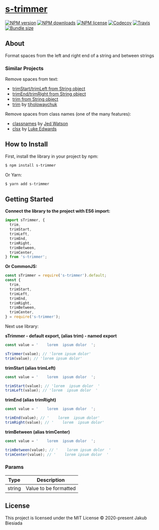 # [s-trimmer](https://github.com/JB1905/s-trimmer)

[![NPM version](https://flat.badgen.net/npm/v/s-trimmer)](https://www.npmjs.com/package/s-trimmer)
[![NPM downloads](https://flat.badgen.net/npm/dm/s-trimmer)](https://www.npmjs.com/package/s-trimmer)
[![NPM license](https://flat.badgen.net/npm/license/s-trimmer)](https://www.npmjs.com/package/s-trimmer)
[![Codecov](https://flat.badgen.net/codecov/c/github/JB1905/s-trimmer)](https://codecov.io/gh/JB1905/s-trimmer)
[![Travis](https://flat.badgen.net/travis/JB1905/s-trimmer)](https://app.travis-ci.com/github/JB1905/s-trimmer)
[![Bundle size](https://flat.badgen.net/packagephobia/install/s-trimmer)](https://packagephobia.com/result?p=s-trimmer)

## About

Format spaces from the left and right end of a string and between strings

### Similar Projects

Remove spaces from text:

- [trimStart/trimLeft from String object](https://developer.mozilla.org/en-US/docs/Web/JavaScript/Reference/Global_Objects/String/trimStart)
- [trimEnd/trimRight from String object](https://developer.mozilla.org/en-US/docs/Web/JavaScript/Reference/Global_Objects/String/trimEnd)
- [trim from String object](https://developer.mozilla.org/en-US/docs/Web/JavaScript/Reference/Global_Objects/String/Trim)
- [trim](https://www.npmjs.com/package/trim/) by [tjholowaychuk](https://www.npmjs.com/~tjholowaychuk/)

Remove spaces from class names (one of the many features):

- [classnames](https://github.com/JedWatson/classnames/) by [Jed Watson](https://github.com/JedWatson/)
- [clsx](https://github.com/lukeed/clsx/) by [Luke Edwards](https://github.com/lukeed/)

## How to Install

First, install the library in your project by npm:

```sh
$ npm install s-trimmer
```

Or Yarn:

```sh
$ yarn add s-trimmer
```

## Getting Started

**Connect the library to the project with ES6 import:**

```js
import sTrimmer, {
  trim,
  trimStart,
  trimLeft,
  trimEnd,
  trimRight,
  trimBetween,
  trimCenter,
} from 's-trimmer';
```

**Or CommonJS:**

```js
const sTrimmer = require('s-trimmer').default;
const {
  trim,
  trimStart,
  trimLeft,
  trimEnd,
  trimRight,
  trimBetween,
  trimCenter,
} = require('s-trimmer');
```

Next use library:

**sTrimmer - default export, (alias trim) - named export**

```js
const value = '    lorem  ipsum dolor  ';

sTrimmer(value); // 'lorem ipsum dolor'
trim(value); // 'lorem ipsum dolor'
```

**trimStart (alias trimLeft)**

```js
const value = '    lorem  ipsum dolor  ';

trimStart(value); // 'lorem  ipsum dolor  '
trimLeft(value); // 'lorem  ipsum dolor  '
```

**trimEnd (alias trimRight)**

```js
const value = '    lorem  ipsum dolor  ';

trimEnd(value); // '    lorem  ipsum dolor'
trimRight(value); // '    lorem  ipsum dolor'
```

**trimBetween (alias trimCenter)**

```js
const value = '    lorem  ipsum dolor  ';

trimBetween(value); // '    lorem ipsum dolor  '
trimCenter(value); // '    lorem ipsum dolor  '
```

### Params

| Type   | Description           |
| ------ | --------------------- |
| string | Value to be formatted |

## License

This project is licensed under the MIT License © 2020-present Jakub Biesiada
